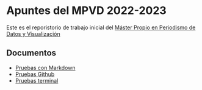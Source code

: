 # Apuntes del MPVD 2022-2023
Este es el reporistorio de trabajo inicial del [Máster Propio en Periodismo de Datos y Visualización](https://mpvd.es/)
## Documentos
- [Pruebas con Markdown](pruebas-markdown.md)
- [Pruebas Github](pruebas-github.md)
- [Pruebas terminal](pruebas-terminal.md)
